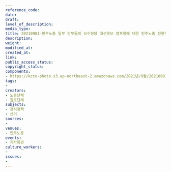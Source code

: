 ```yaml
---
reference_code: 
date: 
draft: 
level_of_description: 
media_type: 
title: 20210901-민주노총 일부 간부들의 보수정당 대선후보 캠프행에 대한 민주노총 전현직 대표자 기자회견
description: 
weight: 
modified_at: 
created_at: 
link: 
public_access_status: 
copyright_status: 
components:
- https://kctu-photo.s3.ap-northeast-2.amazonaws.com/2021년/9월/20210901-민주노총+일부+간부들의+보수정당+대선후보+캠프행에+대한+민주노총+전현직+대표자+기자회견/_1D20140.jpg
tags:
- 
creators:
- 노동단체
- 원로단체
subjects:
- 정치정책
- 선거
sources:
- 
venues:
- 민주노총
events:
- 기자회견
culture_workers:
- 
issues:
- 
---
```

